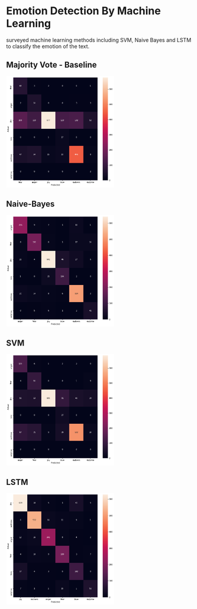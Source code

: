 # Emotion Detection By Machine Learning 
surveyed machine learning methods including SVM, Naive Bayes and LSTM to classify the emotion of the text.</br>

## Majority Vote - Baseline </br>
<img src="image/c1.png" alt="drawing" height="300"/></br>

## Naive-Bayes </br>
<img src="image/c2.png" alt="drawing" height="300"/></br>

## SVM </br>
<img src="image/c3.png" alt="drawing" height="300"/></br>

## LSTM </br>
<img src="image/c4.png" alt="drawing" height="300"/></br>
